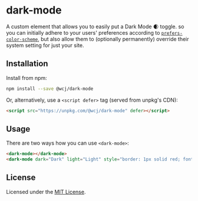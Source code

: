 dark-mode
===

A custom element that allows you to easily put a Dark Mode 🌒 toggle. so you can initially adhere to your users' preferences according to [`prefers-color-scheme`](https://drafts.csswg.org/mediaqueries-5/#prefers-color-scheme), but also allow them to (optionally permanently) override their system setting for just your site.

## Installation

Install from npm:

```bash
npm install --save @wcj/dark-mode
```

Or, alternatively, use a `<script defer>` tag (served from unpkg's CDN):

```html
<script src="https://unpkg.com/@wcj/dark-mode" defer></script>
```

## Usage

There are two ways how you can use `<dark-mode>`:


```html
<dark-mode></dark-mode>
<dark-mode dark="Dark" light="Light" style="border: 1px solid red; font-size: 12px;"></dark-mode>
```

## License

Licensed under the [MIT License](https://opensource.org/licenses/MIT).
